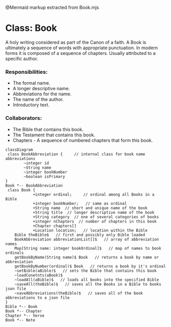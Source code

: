 @Mermaid markup extracted from Book.mjs
  # Class:  Book

  A holy writing considered as part of the Canon of a faith.
  A Book is ultimately a sequence of words with appropriate punctuation.
  In modern forms it is composed of a sequence of chapters.
  Usually attributed to a specific author.

  ### Responsibilities:
  * The formal name.
  * A longer descriptive name.
  * Abbreviations for the name.
  * The name of the author.
  * Introductory text.

  ### Collaborators:
  * The Bible that contains this book.
  * The Testament that contains this book.
  * Chapters - A sequence of numbered chapters that form this book.

 ```mermaid
 classDiagram
  class BookAbbreviation {     // internal class for book name abbreviations
         ~integer id
         ~String name
         ~integer bookNumber
         ~boolean isPrimary
 }
 Book *-- BookAbbreviation
  class Book {
             +integer ordinal;     // ordinal among all Books in a Bible
             +integer bookNumber;   // same as ordinal
             +String name  // short and unique name of the book
             +String title  // longer descriptive name of the book
             +String category  // one of several categories of books
             +integer nChapters  // number of chapters in this book
             +Chapter chapters[]
             +Location location;   // location within the Bible
     Bible theBible$   // first and possibly only Bible loaded
     BookAbbreviation abbreviationList[]$   // array of abbreviation names
     Map[String name: integer bookOrdinal]$   // map of names to book ordinals
     getBookByName(String name)$ Book   // returns a book by name or abbreviation
     getBookByNumber(ordinal)$ Book   // returns a book by it's ordinal
     ~setBible(aBible)$   // sets the Bible that contains this book
     ~loadConetnts(aBook)$   
     ~loadAll(aBible)$   // loads all books into the specified Bible
     ~saveAll(theBible)$   // saves all the Books in a Bible to books json file
     ~saveAbbreviations(theBible)$   // saves all of the book abbreviations to a json file
 }
 Bible *-- Book
 Book *-- Chapter
 Chapter *-- Verse
 Book *-- Note
 ```
